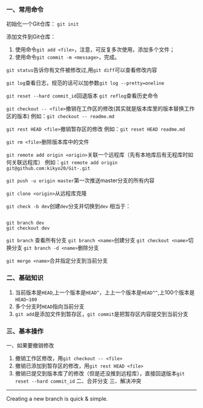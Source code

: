 ### 一、常用命令
初始化一个Git仓库：
`git init`

添加文件到Git仓库：
1. 使用命令`git add <file>`，注意，可反复多次使用，添加多个文件；
2. 使用命令`git commit -m <message>`，完成。

`git status`告诉你有文件被修改过,用`git diff`可以查看修改内容

`git log`查看日志，规范的话可以加参数`git log --pretty=oneline`

`git reset --hard commit_id`回退版本
`git reflog`查看历史命令

`git checkout -- <file>`撤销在工作区的修改(其实就是版本库里的版本替换工作区的版本)
例如：`git checkout -- readme.md`

`git rest HEAD <file>`撤销暂存区的修改
例如：`git reset HEAD readme.md`

`git rm <file>`删除版本库中的文件

`git remote add origin <origin>`关联一个远程库（先有本地库后有无程库时如何关联远程库）
例如：`git remote add origin git@github.com:kikyo20/Git-.git`

`git push -u origin master`第一次推送master分支的所有内容

`git clone <origin>`从远程库克隆

`git check -b dev`创建`dev`分支并切换到`dev`
相当于：

```

git branch dev
git checkout dev

```

`git branch` 查看所有分支
`git branch <name>`创建分支
`git checkout <name>`切换分支
`git branch -d <name>`删除分支

`git merge <name>`合并指定分支到当前分支


### 二、基础知识
1. 当前版本是`HEAD`,上一个版本是`HEAD^`，上上一个版本是`HEAD^^`,上100个版本是`HEAD~100`
2. 多个分支时`HEAD`指向当前分支
3. `git add`是添加文件到暂存区，`git commit`是把暂存区内容提交到当前分支

### 三、基本操作
一、如果要撤销修改
1. 撤销工作区修改，用`git checkout -- <file>`
2. 撤销已添加到暂存区的修改，用`git rest HEAD <file>`
3. 撤销已提交到版本库了的修改（但是还没推到远程库），直接回退版本`git reset --hard commit_id`
二、合并分支
三、解决冲突







______________________________
Creating a new branch is quick & simple.

